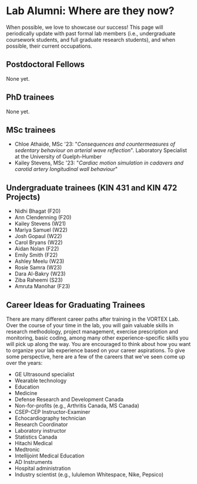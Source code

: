 # Lab Alumni: Where are they now?
When possible, we love to showcase our success! This page will periodically update with past formal lab members (i.e., undergraduate coursework students, and full graduate research students), and when possible, their current occupations.

## Postdoctoral Fellows
None yet.

## PhD trainees
None yet.

## MSc trainees
* Chloe Athaide, MSc '23: "*Consequences and countermeasures of sedentary behaviour on arterial wave reflection*". Laboratory Specialist at the University of Guelph-Humber
* Kailey Stevens, MSc '23: "*Cardiac motion simulation in cadavers and carotid artery longitudinal wall behaviour*"

## Undergraduate trainees (KIN 431 and KIN 472 Projects)
* Nidhi Bhagat (F20)
* Ann Clendenning (F20)
* Kailey Stevens (W21)
* Mariya Samuel (W22)
* Josh Gopaul (W22)
* Carol Bryans (W22)
* Aidan Nolan (F22)
* Emily Smith (F22)
* Ashley Meelu (W23)
* Rosie Samra (W23)
* Dara Al-Bakry (W23)
* Ziba Raheemi (S23)
* Amruta Manohar (F23)

## Career Ideas for Graduating Trainees
There are many different career paths after training in the VORTEX Lab. Over the course of your time in the lab, you will gain valuable skills in research methodology, project management, exercise prescription and monitoring, basic coding, among many other experience-specific skills you will pick up along the way. You are encouraged to think about how you want to organize your lab experience based on your career aspirations. To give some perspective, here are a few of the careers that we've seen come up over the years:
* GE Ultrasound specialist
* Wearable technology
* Education
* Medicine
* Defense Research and Development Canada
* Non-for-profits (e.g., Arthritis Canada, MS Canada)
* CSEP-CEP Instructor-Examiner
* Echocardiography technician
* Research Coordinator
* Laboratory instructor
* Statistics Canada
* Hitachi Medical
* Medtronic
* Intellijoint Medical Education
* AD Instruments
* Hospital administration
* Industry scientist (e.g., lululemon Whitespace, Nike, Pepsico)
